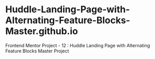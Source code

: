 # Huddle-Landing-Page-with-Alternating-Feature-Blocks-Master.github.io
Frontend Mentor Project - 12 : Huddle Landing Page with Alternating Feature Blocks Master Project
